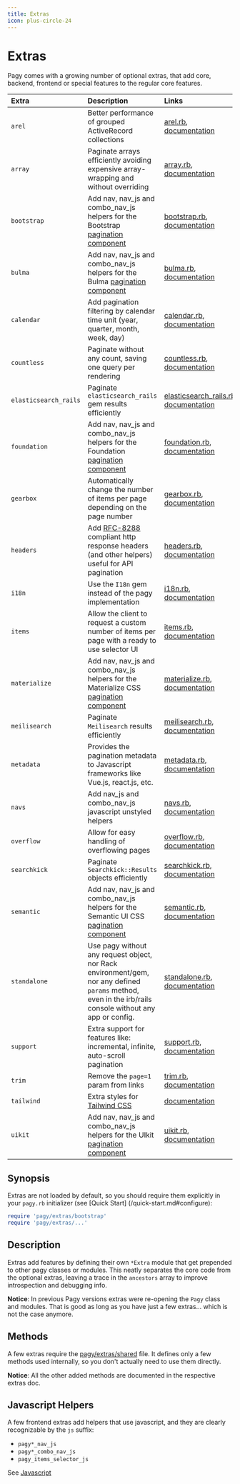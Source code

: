 ```yaml
---
title: Extras
icon: plus-circle-24
---
```


# Extras

Pagy comes with a growing number of optional extras, that add core, backend, frontend or special features to the regular core features.

| Extra                 | Description                                                                                                                                              | Links                                                                                                                                                        |
|:----------------------|:---------------------------------------------------------------------------------------------------------------------------------------------------------|:-------------------------------------------------------------------------------------------------------------------------------------------------------------|
| `arel`                | Better performance of grouped ActiveRecord collections                                                                                                   | [arel.rb](https://github.com/ddnexus/pagy/blob/master/lib/pagy/extras/arel.rb), [documentation](extras/arel.md)                                              |
| `array`               | Paginate arrays efficiently avoiding expensive array-wrapping and without overriding                                                                     | [array.rb](https://github.com/ddnexus/pagy/blob/master/lib/pagy/extras/array.rb), [documentation](extras/array.md)                                           |
| `bootstrap`           | Add nav, nav_js and combo_nav_js helpers for the Bootstrap [pagination component](https://getbootstrap.com/docs/4.1/components/pagination)               | [bootstrap.rb](https://github.com/ddnexus/pagy/blob/master/lib/pagy/extras/bootstrap.rb), [documentation](extras/bootstrap.md)                               |
| `bulma`               | Add nav, nav_js and combo_nav_js helpers for the Bulma [pagination component](https://bulma.io/documentation/components/pagination)                      | [bulma.rb](https://github.com/ddnexus/pagy/blob/master/lib/pagy/extras/bulma.rb), [documentation](extras/bulma.md)                                           |
| `calendar`            | Add pagination filtering by calendar time unit (year, quarter, month, week, day)                                                                         | [calendar.rb](https://github.com/ddnexus/pagy/blob/master/lib/pagy/extras/countless.rb), [documentation](extras/calendar.md)                                 |
| `countless`           | Paginate without any count, saving one query per rendering                                                                                               | [countless.rb](https://github.com/ddnexus/pagy/blob/master/lib/pagy/extras/countless.rb), [documentation](extras/countless.md)                               |
| `elasticsearch_rails` | Paginate `elasticsearch_rails` gem results efficiently                                                                                                   | [elasticsearch_rails.rb](https://github.com/ddnexus/pagy/blob/master/lib/pagy/extras/elasticsearch_rails.rb), [documentation](extras/elasticsearch_rails.md) |
| `foundation`          | Add nav, nav_js and combo_nav_js helpers for the Foundation [pagination component](https://foundation.zurb.com/sites/docs/pagination.html)               | [foundation.rb](https://github.com/ddnexus/pagy/blob/master/lib/pagy/extras/foundation.rb), [documentation](extras/foundation.md)                            |
| `gearbox`             | Automatically change the number of items per page depending on the page number                                                                           | [gearbox.rb](https://github.com/ddnexus/pagy/blob/master/lib/pagy/extras/gearbox.rb), [documentation](extras/gearbox.md)                                     |
| `headers`             | Add [RFC-8288](https://tools.ietf.org/html/rfc8288) compliant http response headers (and other helpers) useful for API pagination                        | [headers.rb](https://github.com/ddnexus/pagy/blob/master/lib/pagy/extras/headers.rb), [documentation](extras/headers.md)                                     |
| `i18n`                | Use the `I18n` gem instead of the pagy implementation                                                                                                    | [i18n.rb](https://github.com/ddnexus/pagy/blob/master/lib/pagy/extras/i81n.rb), [documentation](extras/i18n.md)                                              |
| `items`               | Allow the client to request a custom number of items per page with a ready to use selector UI                                                            | [items.rb](https://github.com/ddnexus/pagy/blob/master/lib/pagy/extras/items.rb), [documentation](extras/items.md)                                           |
| `materialize`         | Add nav, nav_js and combo_nav_js helpers for the Materialize CSS [pagination component](https://materializecss.com/pagination.html)                      | [materialize.rb](https://github.com/ddnexus/pagy/blob/master/lib/pagy/extras/materialize.rb), [documentation](extras/materialize.md)                         |
| `meilisearch`         | Paginate `Meilisearch` results efficiently                                                                                                               | [meilisearch.rb](https://github.com/ddnexus/pagy/blob/master/lib/pagy/extras/meilisearch.rb), [documentation](extras/meilisearch.md)                         |
| `metadata`            | Provides the pagination metadata to Javascript frameworks like Vue.js, react.js, etc.                                                                    | [metadata.rb](https://github.com/ddnexus/pagy/blob/master/lib/pagy/extras/metadata.rb), [documentation](extras/metadata.md)                                  |
| `navs`                | Add nav_js and combo_nav_js javascript unstyled helpers                                                                                                  | [navs.rb](https://github.com/ddnexus/pagy/blob/master/lib/pagy/extras/navs.rb), [documentation](extras/navs.md)                                              |
| `overflow`            | Allow for easy handling of overflowing pages                                                                                                             | [overflow.rb](https://github.com/ddnexus/pagy/blob/master/lib/pagy/extras/overflow.rb), [documentation](extras/overflow.md)                                  |
| `searchkick`          | Paginate `Searchkick::Results` objects efficiently                                                                                                       | [searchkick.rb](https://github.com/ddnexus/pagy/blob/master/lib/pagy/extras/searchkick.rb), [documentation](extras/searchkick.md)                            |
| `semantic`            | Add nav, nav_js and combo_nav_js helpers for the Semantic UI CSS [pagination component](https://semantic-ui.com/collections/menu.html)                   | [semantic.rb](https://github.com/ddnexus/pagy/blob/master/lib/pagy/extras/semantic.rb), [documentation](extras/semantic.md)                                  |
| `standalone`          | Use pagy without any request object, nor Rack environment/gem, nor any defined `params` method, even in the irb/rails console without any app or config. | [standalone.rb](https://github.com/ddnexus/pagy/blob/master/lib/pagy/extras/standalone.rb), [documentation](extras/standalone.md)                            |
| `support`             | Extra support for features like: incremental, infinite, auto-scroll pagination                                                                           | [support.rb](https://github.com/ddnexus/pagy/blob/master/lib/pagy/extras/support.rb), [documentation](extras/support.md)                                     |
| `trim`                | Remove the `page=1` param from links                                                                                                                     | [trim.rb](https://github.com/ddnexus/pagy/blob/master/lib/pagy/extras/trim.rb), [documentation](extras/trim.md)                                              |
| `tailwind`            | Extra styles for [Tailwind CSS](https://tailwindcss.com)                                                                                                 | [documentation](extras/tailwind.md)                                                                                                                          |
| `uikit`               | Add nav, nav_js and combo_nav_js helpers for the UIkit [pagination component](https://getuikit.com/docs/pagination)                                      | [uikit.rb](https://github.com/ddnexus/pagy/blob/master/lib/pagy/extras/uikit.rb), [documentation](extras/uikit.md)                                           |

## Synopsis

Extras are not loaded by default, so you should require them explicitly in your `pagy.rb` initializer (see [Quick Start]
(/quick-start.md#configure):

```ruby
require 'pagy/extras/bootstrap'
require 'pagy/extras/...'
```

## Description

Extras add features by defining their own `*Extra` module that get prepended to other pagy classes or modules. This neatly separates the core code from the optional extras, leaving a trace in the `ancestors` array to improve introspection and debugging info.

**Notice**: In previous Pagy versions extras were re-opening the `Pagy` class and modules. That is good as long as you have just a few extras... which is not the case anymore.

## Methods

A few extras require the [pagy/extras/shared](https://github.com/ddnexus/pagy/blob/master/lib/pagy/extras/shared.rb) file. It defines only a few methods used internally, so you don't actually need to use them directly.

**Notice**: All the other added methods are documented in the respective extras doc.

## Javascript Helpers

A few frontend extras add helpers that use javascript, and they are clearly recognizable by the `js` suffix:

- `pagy*_nav_js`
- `pagy*_combo_nav_js`
- `pagy_items_selector_js`

See [Javascript](api/javascript.md)
